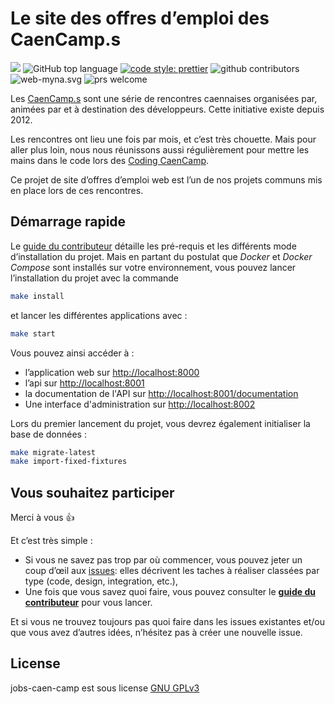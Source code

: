 # Le site des offres d’emploi des CaenCamp.s

![](https://github.com/CaenCamp/jobs-caen-camp/workflows/test/badge.svg) ![GitHub top language](https://img.shields.io/github/languages/top/CaenCamp/jobs-caen-camp.svg) [![code style: prettier](https://img.shields.io/badge/code_style-prettier-ff69b4.svg?style=flat-square)](https://github.com/prettier/prettier) ![github contributors](https://img.shields.io/github/contributors/CaenCamp/jobs-caen-camp.svg) ![web-myna.svg](https://img.shields.io/github/license/CaenCamp/jobs-caen-camp.svg) ![prs welcome](https://img.shields.io/badge/prs-welcome-brightgreen.svg)

Les [CaenCamp.s](https://www.caen.camp) sont une série de rencontres caennaises organisées par, animées par et à destination des développeurs. Cette initiative existe depuis 2012.

Les rencontres ont lieu une fois par mois, et c’est très chouette. Mais pour aller plus loin, nous nous réunissons aussi régulièrement pour mettre les mains dans le code lors des [Coding CaenCamp](https://www.caen.camp/coding-caen-camp).

Ce projet de site d’offres d’emploi web est l’un de nos projets communs mis en place lors de ces rencontres.

## Démarrage rapide

Le [guide du contributeur](./.github/CONTRIBUTING.md#installer-le-projet) détaille les pré-requis et les différents mode d’installation du projet. Mais en partant du postulat que _Docker_ et _Docker Compose_ sont installés sur votre environnement, vous pouvez lancer l’installation du projet avec la commande

```bash
make install
```

et lancer les différentes applications avec :

```bash
make start
```

Vous pouvez ainsi accéder à :

-   l’application web sur <http://localhost:8000>
-   l’api sur <http://localhost:8001>
-   la documentation de l'API sur <http://localhost:8001/documentation>
-   Une interface d'administration sur <http://localhost:8002>

Lors du premier lancement du projet, vous devrez également initialiser la base de données :

```bash
make migrate-latest
make import-fixed-fixtures
```

## Vous souhaitez participer

Merci à vous :+1:

Et c’est très simple :

-   Si vous ne savez pas trop par où commencer, vous pouvez jeter un coup d’œil aux [issues](https://github.com/CaenCamp/jobs-caen-camp/issues): elles décrivent les taches à réaliser classées par type (code, design, integration, etc.),
-   Une fois que vous savez quoi faire, vous pouvez consulter le [**guide du contributeur**](.github/CONTRIBUTING.md) pour vous lancer.

Et si vous ne trouvez toujours pas quoi faire dans les issues existantes et/ou que vous avez d’autres idées, n’hésitez pas à créer une nouvelle issue.

## License

jobs-caen-camp est sous license [GNU GPLv3](LICENSE)
